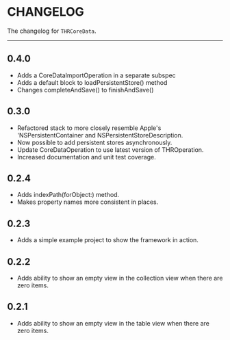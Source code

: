 # CHANGELOG

The changelog for `THRCoreData`.

--------------------------------------

0.4.0
-----

- Adds a CoreDataImportOperation in a separate subspec
- Adds a default block to loadPersistentStore() method
- Changes completeAndSave() to finishAndSave()


0.3.0
-----

- Refactored stack to more closely resemble Apple's 'NSPersistentContainer and NSPersistentStoreDescription.
- Now possible to add persistent stores asynchronously.
- Update CoreDataOperation to use latest version of THROperation.
- Increased documentation and unit test coverage.


0.2.4
-----

- Adds indexPath(forObject:) method.
- Makes property names more consistent in places.


0.2.3
-----

- Adds a simple example project to show the framework in action.


0.2.2
-----

- Adds ability to show an empty view in the collection view when there are zero items.


0.2.1
-----

- Adds ability to show an empty view in the table view when there are zero items.
